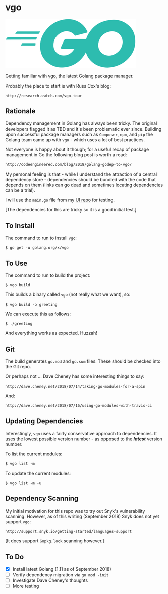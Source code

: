 # vgo

![Go_Logo](/images/Go_Logo_Aqua.svg)

Getting familiar with [vgo](http://github.com/cockroachdb/cockroach/), the latest Golang package manager.

Probably the place to start is with Russ Cox's blog:

    http://research.swtch.com/vgo-tour

## Rationale

Dependency management in Golang has always been tricky. The original developers flagged
it as TBD and it's been problematic ever since. Building upon successful package managers
such as `Composer`, `npm`, and `pip` the Golang team came up with `vgo` - which uses a lot
of best practices.

Not everyone is happy about it though; for a useful recap of package management in Go
the following blog post is worth a read:

    http://codeengineered.com/blog/2018/golang-godep-to-vgo/

My personal feeling is that - while I understand the attraction of a central dependency
store - dependencies should be bundled with the code that depends on them (links can go
dead and sometimes locating dependencies can be a trial).

I will use the `main.go` file from my [UI repo](http://github.com/mramshaw/ui) for testing.

[The dependencies for this are tricky so it is a good initial test.]

## To Install

The command to run to install `vgo`:

    $ go get -u golang.org/x/vgo

## To Use

The command to run to build the project:

    $ vgo build

This builds a binary called `vgo` (not really what we want), so:

    $ vgo build -o greeting

We can execute this as follows:

    $ ./greeting

And everything works as expected. Huzzah!

## Git

The build generates `go.mod` and `go.sum` files. These should be checked into the Git repo.

Or perhaps not ... Dave Cheney has some interesting things to say:

    http://dave.cheney.net/2018/07/14/taking-go-modules-for-a-spin

And:

    http://dave.cheney.net/2018/07/16/using-go-modules-with-travis-ci

## Updating Dependencies

Interestingly, `vgo` uses a fairly conservative approach to dependencies. It uses the lowest
possible version number - as opposed to the ___latest___ version number.

To list the current modules:

    $ vgo list -m

To update the current modules:

    $ vgo list -m -u

## Dependency Scanning

My initial motivation for this repo was to try out Snyk's vulnerability scanning. However,
as of this writing (September 2018) Snyk does not yet support `vgo`:

    http://support.snyk.io/getting-started/languages-support

[It does support `Gopkg.lock` scanning however.]

## To Do

- [x] Install latest Golang (1.11 as of September 2018)
- [ ] Verify dependency migration via `go mod -init`
- [ ] Investigate Dave Cheney's thoughts
- [ ] More testing
